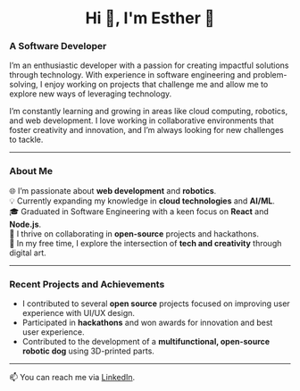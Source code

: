 <h1 align="center">Hi 👋, I'm Esther 🌱</h1>

### A Software Developer

I’m an enthusiastic developer with a passion for creating impactful solutions through technology. With experience in software engineering and problem-solving, I enjoy working on projects that challenge me and allow me to explore new ways of leveraging technology.

I’m constantly learning and growing in areas like cloud computing, robotics, and web development. I love working in collaborative environments that foster creativity and innovation, and I’m always looking for new challenges to tackle.

---

### About Me

🌐 I’m passionate about **web development** and **robotics**.  
💡 Currently expanding my knowledge in **cloud technologies** and **AI/ML**.  
🎓 Graduated in Software Engineering with a keen focus on **React** and **Node.js**.  
🚀 I thrive on collaborating in **open-source** projects and hackathons.  
🎨 In my free time, I explore the intersection of **tech and creativity** through digital art.

---

### Recent Projects and Achievements

- I contributed to several **open source** projects focused on improving user experience with UI/UX design.
- Participated in **hackathons** and won awards for innovation and best user experience.
- Contributed to the development of a **multifunctional, open-source robotic dog** using 3D-printed parts.

---

📫 You can reach me via [LinkedIn](https://www.linkedin.com/in/esther-ticlla/).  

<!---
TherDiv/TherDiv is a ✨ special ✨ repository because its `README.md` (this file) appears on your GitHub profile.
You can click the Preview link to take a look at your changes.
--->
